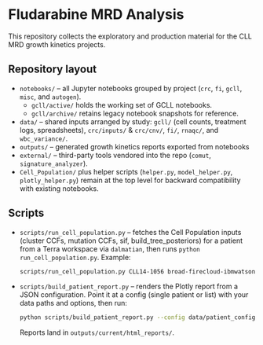 # Fludarabine MRD Analysis

This repository collects the exploratory and production material for the CLL MRD growth kinetics projects.

## Repository layout
- `notebooks/` – all Jupyter notebooks grouped by project (`crc`, `fi`, `gcll`, `misc`, and `autogen`).
  - `gcll/active/` holds the working set of GCLL notebooks.
  - `gcll/archive/` retains legacy notebook snapshots for reference.
- `data/` – shared inputs arranged by study: `gcll/` (cell counts, treatment logs, spreadsheets), `crc/inputs/` & `crc/cnv/`, `fi/`, `rnaqc/`, and `wbc_variance/`.
- `outputs/` – generated growth kinetics reports exported from notebooks
- `external/` – third-party tools vendored into the repo (`comut`, `signature_analyzer`).
- `Cell_Population/` plus helper scripts (`helper.py`, `model_helper.py`, `plotly_helper.py`) remain at the top level for backward compatibility with existing notebooks.




## Scripts

- `scripts/run_cell_population.py` – fetches the Cell Population inputs (cluster CCFs, mutation CCFs, sif, build_tree_posteriors) for a patient from a Terra workspace via `dalmatian`, then runs `python run_cell_population.py`. Example:
  ```bash
  scripts/run_cell_population.py CLL14-1056 broad-firecloud-ibmwatson/TAG_CLL_Clonal_Kinetic_UMI_PrAN --tree-number 4
  ```
  

- `scripts/build_patient_report.py` – renders the Plotly report from a JSON configuration. Point it at a config (single patient or list) with your data paths and options, then run:
  ```bash
  python scripts/build_patient_report.py --config data/patient_config.json
  ```
  Reports land in `outputs/current/html_reports/`. 

